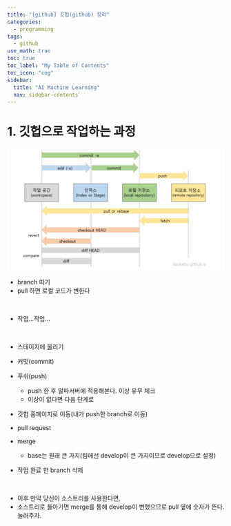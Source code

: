 ```yaml
---
title: "[github] 깃헙(github) 정리" 
categories:
  - programming
tags:
  - github
use_math: true
toc: true
toc_label: "My Table of Contents"
toc_icon: "cog"
sidebar:
  title: "AI Machine Learning"
  nav: sidebar-contents
---
```


# 1. 깃헙으로 작업하는 과정

![image1](/assets/images/git/git_process.jpg)


* branch 따기
* pull 하면 로컬 코드가 변한다
<br />

* 작업...작업... 
<br />

* 스테이지에 올리기
* 커밋(commit)
* 푸쉬(push)
    * push 한 후 알파서버에 적용해본다. 이상 유무 체크
    * 이상이 없다면 다음 단계로

* 깃헙 홈페이지로 이동(내가 push한 branch로 이동) 
* pull request
* merge
    * base는 원래 큰 가지(팀에선 develop이 큰 가지이므로 develop으로 설정)
* 작업 완료 한 branch 삭제
<br />

* 이후 만약 당신이 소스트리를 사용한다면,
* 소스트리로 돌아가면 merge를 통해 develop이 변했으므로 pull 옆에 숫자가 뜬다. 눌러주자.

